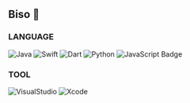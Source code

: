 <!--
**bisor0627/bisor0627** is a ✨ _special_ ✨ repository because its `README.md` (this file) appears on your GitHub profile.

Here are some ideas to get you started:

- 🔭 I’m currently working on ...
- 🌱 I’m currently learning ...
- 👯 I’m looking to collaborate on ...
- 🤔 I’m looking for help with ...
- 💬 Ask me about ...
- 📫 How to reach me: ...
- 😄 Pronouns: ...
- ⚡ Fun fact: ...
-->
## Biso 👋

### LANGUAGE
![Java](https://img.shields.io/badge/-java-red?style=flat-square&logo=java&logoColor=white)
![Swift](https://img.shields.io/badge/-Swift-yellowgreen?style=flat-square&logo=swift&logoColor=white)
![Dart](https://img.shields.io/badge/-Dart-blue?style=flat-square&logo=dart&logoColor=white)
![Python](https://img.shields.io/badge/-Python-FFCC66?style=flat-square&logo=Python&logoColor=black)
![JavaScript Badge](https://img.shields.io/badge/JavaScript-F7DF1E?style=flat-square&logo=JavaScript&logoColor=white)


### TOOL
![VisualStudio](https://img.shields.io/badge/-VisualStudio-3333FF?style=flat-square&logo=VisualStudio&logoColor=white)
![Xcode](https://img.shields.io/badge/-Xcode-6699FF?style=flat-square&logo=Xcode&logoColor=white)


